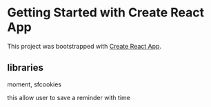 # Getting Started with Create React App

This project was bootstrapped with [Create React App](https://github.com/facebook/create-react-app).

## libraries

moment, sfcookies

this allow user to save a reminder with time  


